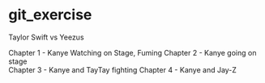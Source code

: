 # git_exercise

Taylor Swift vs Yeezus


Chapter 1 - Kanye Watching on Stage, Fuming
Chapter 2 - Kanye going on stage\
Chapter 3 - Kanye and TayTay fighting
Chapter 4 - Kanye and Jay-Z